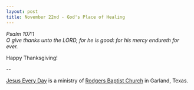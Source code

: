 ```yaml
---
layout: post
title: November 22nd - God's Place of Healing
---
```


_Psalm 107:1  
O give thanks unto the LORD, for he is good: for his mercy endureth
for ever._

Happy Thanksgiving!

 --

<a href=http://jesuseveryday.net>Jesus Every Day</a> is a ministry of <a href=http://rodgersbaptist.net>Rodgers Baptist Church</a> in Garland, Texas.

